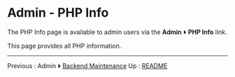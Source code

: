 # Admin - PHP Info

The PHP Info page is available to admin users via the
**Admin** ⏵ **PHP Info** link.

This page provides all PHP information.

---

Previous : Admin ⏵  [Backend Maintenance](admin-maintenance.md)
Up : [README](README.md)
